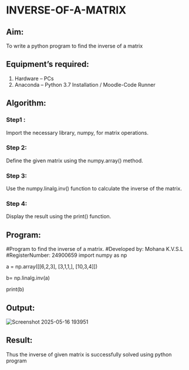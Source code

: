 # INVERSE-OF-A-MATRIX
## Aim:
To write a python program to find the inverse of a matrix
## Equipment’s required:
1. 	Hardware – PCs
2. 	Anaconda – Python 3.7 Installation / Moodle-Code Runner
## Algorithm:
### Step1 : 
Import the necessary library, numpy, for matrix operations.
### Step 2: 
Define the given matrix using the numpy.array() method.
### Step 3: 
Use the numpy.linalg.inv() function to calculate the inverse of the matrix.
### Step 4: 
Display the result using the print() function.

## Program:
#Program to find the inverse of a matrix.
#Developed by: Mohana K.V.S.L
#RegisterNumber: 24900659
import numpy as np

a = np.array([[6,2,3], [3,1,1,], [10,3,4]])

b= np.linalg.inv(a)

print(b)

## Output:
![Screenshot 2025-05-16 193951](https://github.com/user-attachments/assets/a3512063-9494-4974-9564-6c8b1ef3b447)



## Result:
Thus the inverse of given matrix is successfully solved using python program

